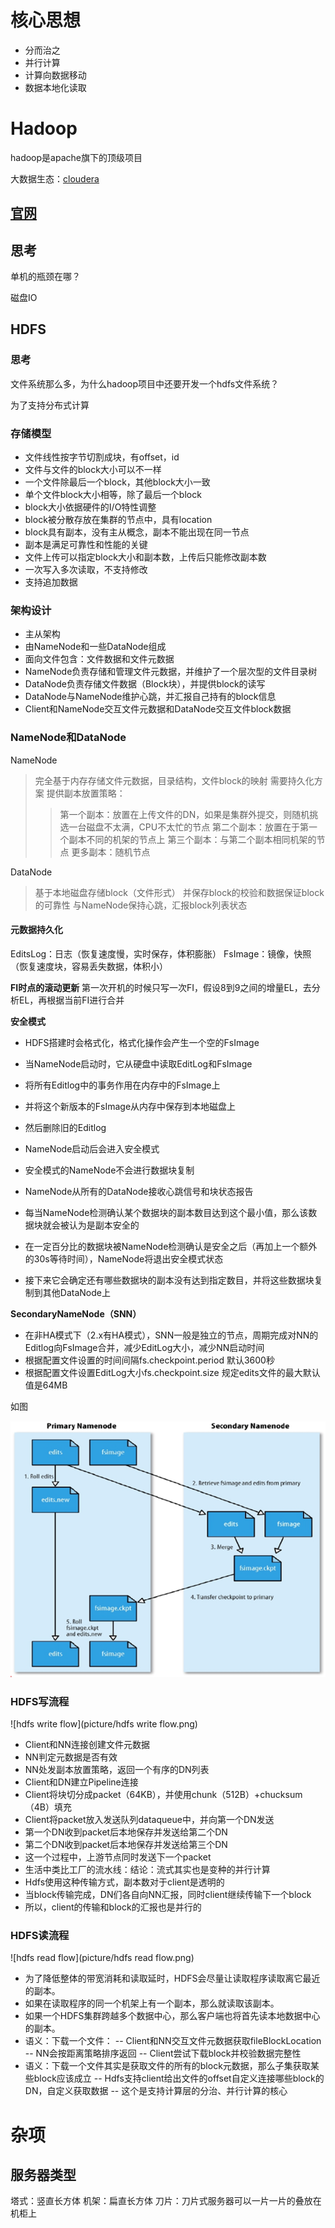 # 核心思想

- 分而治之
- 并行计算
- 计算向数据移动
- 数据本地化读取

# Hadoop

hadoop是apache旗下的顶级项目

大数据生态：[cloudera](https://www.cloudera.com/)

##  [官网](http://hadoop.apache.org/)

## 思考

单机的瓶颈在哪？

磁盘IO

## HDFS

### 思考

文件系统那么多，为什么hadoop项目中还要开发一个hdfs文件系统？

为了支持分布式计算

### 存储模型

- 文件线性按字节切割成块，有offset，id
- 文件与文件的block大小可以不一样
- 一个文件除最后一个block，其他block大小一致
- 单个文件block大小相等，除了最后一个block
- block大小依据硬件的I/O特性调整
- block被分散存放在集群的节点中，具有location
- block具有副本，没有主从概念，副本不能出现在同一节点
- 副本是满足可靠性和性能的关键
- 文件上传可以指定block大小和副本数，上传后只能修改副本数
- 一次写入多次读取，不支持修改
- 支持追加数据

### 架构设计

- 主从架构
- 由NameNode和一些DataNode组成
- 面向文件包含：文件数据和文件元数据
- NameNode负责存储和管理文件元数据，并维护了一个层次型的文件目录树
- DataNode负责存储文件数据（Block块），并提供block的读写
- DataNode与NameNode维护心跳，并汇报自己持有的block信息
- Client和NameNode交互文件元数据和DataNode交互文件block数据

### NameNode和DataNode

NameNode
> 完全基于内存存储文件元数据，目录结构，文件block的映射
> 需要持久化方案
> 提供副本放置策略：
>
> > 第一个副本：放置在上传文件的DN，如果是集群外提交，则随机挑选一台磁盘不太满，CPU不太忙的节点
> >第二个副本：放置在于第一个副本不同的机架的节点上
> > 第三个副本：与第二个副本相同机架的节点
> > 更多副本：随机节点

DataNode
> 基于本地磁盘存储block（文件形式）
> 并保存block的校验和数据保证block的可靠性
> 与NameNode保持心跳，汇报block列表状态

#### 元数据持久化
EditsLog：日志（恢复速度慢，实时保存，体积膨胀）
FsImage：镜像，快照（恢复速度块，容易丢失数据，体积小）

**FI时点的滚动更新**
第一次开机的时候只写一次FI，假设8到9之间的增量EL，去分析EL，再根据当前FI进行合并

**安全模式**

- HDFS搭建时会格式化，格式化操作会产生一个空的FsImage

- 当NameNode启动时，它从硬盘中读取EditLog和FsImage

- 将所有Editlog中的事务作用在内存中的FsImage上

- 并将这个新版本的FsImage从内存中保存到本地磁盘上

- 然后删除旧的Editlog

  

- NameNode启动后会进入安全模式

- 安全模式的NameNode不会进行数据块复制
- NameNode从所有的DataNode接收心跳信号和块状态报告
- 每当NameNode检测确认某个数据块的副本数目达到这个最小值，那么该数据块就会被认为是副本安全的
- 在一定百分比的数据块被NameNode检测确认是安全之后（再加上一个额外的30s等待时间），NameNode将退出安全模式状态
- 接下来它会确定还有哪些数据块的副本没有达到指定数目，并将这些数据块复制到其他DataNode上

**SecondaryNameNode（SNN）**

- 在非HA模式下（2.x有HA模式），SNN一般是独立的节点，周期完成对NN的Editlog向FsImage合并，减少EditLog大小，减少NN启动时间
- 根据配置文件设置的时间间隔fs.checkpoint.period 默认3600秒
- 根据配置文件设置EditLog大小fs.checkpoint.size 规定edits文件的最大默认值是64MB

如图

![snn](picture/snn.png)

### HDFS写流程

![hdfs write flow](picture/hdfs write flow.png)

- Client和NN连接创建文件元数据
- NN判定元数据是否有效
- NN处发副本放置策略，返回一个有序的DN列表
- Client和DN建立Pipeline连接
- Client将块切分成packet（64KB），并使用chunk（512B）+chucksum（4B）填充
- Client将packet放入发送队列dataqueue中，并向第一个DN发送
- 第一个DN收到packet后本地保存并发送给第二个DN
- 第二个DN收到packet后本地保存并发送给第三个DN
- 这一个过程中，上游节点同时发送下一个packet
- 生活中类比工厂的流水线：结论：流式其实也是变种的并行计算
- Hdfs使用这种传输方式，副本数对于client是透明的
- 当block传输完成，DN们各自向NN汇报，同时client继续传输下一个block
- 所以，client的传输和block的汇报也是并行的

### HDFS读流程

 ![hdfs read flow](picture/hdfs read flow.png)

- 为了降低整体的带宽消耗和读取延时，HDFS会尽量让读取程序读取离它最近的副本。
- 如果在读取程序的同一个机架上有一个副本，那么就读取该副本。
- 如果一个HDFS集群跨越多个数据中心，那么客户端也将首先读本地数据中心的副本。
- 语义：下载一个文件：
-- Client和NN交互文件元数据获取fileBlockLocation
-- NN会按距离策略排序返回
-- Client尝试下载block并校验数据完整性
- 语义：下载一个文件其实是获取文件的所有的block元数据，那么子集获取某些block应该成立
-- Hdfs支持client给出文件的offset自定义连接哪些block的DN，自定义获取数据
-- 这个是支持计算层的分治、并行计算的核心


# 杂项

## 服务器类型
塔式：竖直长方体
机架：扁直长方体
刀片：刀片式服务器可以一片一片的叠放在机柜上

